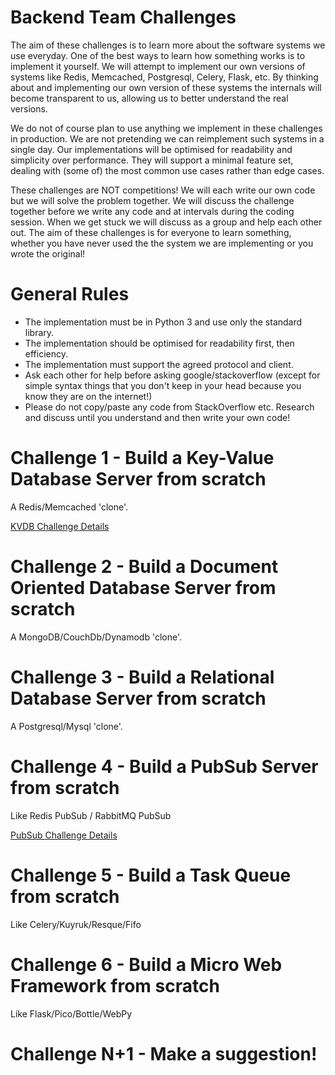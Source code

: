# Backend Team Challenges

The aim of these challenges is to learn more about the software systems we use everyday. One of the best ways to learn how something works is to implement it yourself. We will attempt to implement our own versions of systems like Redis, Memcached, Postgresql, Celery, Flask, etc. By thinking about and implementing our own version of these systems the internals will become transparent to us, allowing us to better understand the real versions. 

We do not of course plan to use anything we implement in these challenges in production. We are not pretending we can reimplement such systems in a single day. Our implementations will be optimised for readability and simplicity over performance. They will support a minimal feature set, dealing with (some of) the most common use cases rather than edge cases.

These challenges are NOT competitions! We will each write our own code but we will solve the problem together. We will discuss the challenge together before we write any code and at intervals during the coding session. When we get stuck we will discuss as a group and help each other out. The aim of these challenges is for everyone to learn something, whether you have never used the the system we are implementing or you wrote the original! 


# General Rules
  * The implementation must be in Python 3 and use only the standard library.
  * The implementation should be optimised for readability first, then efficiency.
  * The implementation must support the agreed protocol and client.
  * Ask each other for help before asking google/stackoverflow (except for simple syntax things that you don't keep in your head because you know they are on the internet!)
  * Please do not copy/paste any code from StackOverflow etc. Research and discuss until you understand and then write your own code!



# Challenge 1 - Build a Key-Value Database Server from scratch

A Redis/Memcached 'clone'.

[KVDB Challenge Details](kvdb/)


# Challenge 2 - Build a Document Oriented Database Server from scratch

A MongoDB/CouchDb/Dynamodb 'clone'.


# Challenge 3 - Build a Relational Database Server from scratch

A Postgresql/Mysql 'clone'.


# Challenge 4 - Build a PubSub Server from scratch

Like Redis PubSub / RabbitMQ PubSub

[PubSub Challenge Details](pubsub/)


# Challenge 5 - Build a Task Queue from scratch

Like Celery/Kuyruk/Resque/Fifo


# Challenge 6 - Build a Micro Web Framework from scratch

Like Flask/Pico/Bottle/WebPy


# Challenge N+1 - Make a suggestion!

